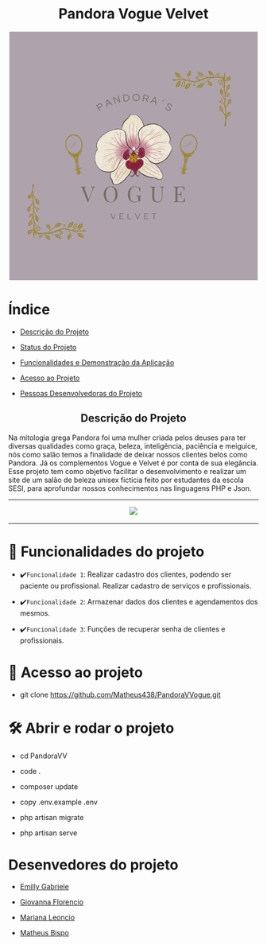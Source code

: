 <h1 align="center"> Pandora Vogue Velvet </h1> 

<p align="center"> 

<img src="Pandora VV.jpg" alt="LOGO"> 

</p> 

 

# Índice  

* [Descrição do Projeto](#descrição-do-projeto) 

* [Status do Projeto](#status-do-Projeto) 

* [Funcionalidades e Demonstração da Aplicação](#funcionalidades-e-demonstração-da-aplicação) 

* [Acesso ao Projeto](#acesso-ao-projeto) 

* [Pessoas Desenvolvedoras do Projeto](#pessoas-desenvolvedoras) 

 

 

<h2 align="center">Descrição do Projeto</h2> 

Na mitologia grega Pandora foi uma mulher criada pelos deuses para ter diversas qualidades como graça, beleza, inteligência, paciência e meiguice, nós como salão temos a finalidade de deixar nossos clientes belos como Pandora. Já os complementos Vogue e Velvet é por conta de sua elegância. Esse projeto tem como objetivo facilitar o desenvolvimento e realizar um site de um salão de beleza unisex fictícia feito por estudantes da escola SESI, para aprofundar nossos conhecimentos nas linguagens PHP e Json. 

<hr> 

 

<p align="center"> 

<img loading="lazy" src="http://img.shields.io/static/v1?label=STATUS&message=EM%20DESENVOLVIMENTO&color=7159c1&style=for-the-badge"/> 

</p> 

<hr> 

 

# :hammer: Funcionalidades do projeto 

* ✔️`Funcionalidade 1`: Realizar cadastro dos clientes, podendo ser paciente ou profissional. Realizar cadastro de serviços e profissionais. 

* ✔️`Funcionalidade 2`: Armazenar dados dos clientes e agendamentos dos mesmos.  

* ✔️`Funcionalidade 3`: Funções de recuperar senha de clientes e profissionais. 

 

 # 📁 Acesso ao projeto 

 - git clone https://github.com/Matheus438/PandoraVVogue.git

 

# 🛠️ Abrir e rodar o projeto 

- cd PandoraVV 

- code . 

- composer update 

- copy .env.example .env 

- php artisan migrate
  
- php artisan serve 

 

# Desenvedores do projeto  

* [Emilly Gabriele](https://github.com/EmyyS2) 

* [Giovanna Florencio](https://github.com/nanaflorencci) 

* [Mariana Leoncio](https://github.com/marileoncio) 

* [Matheus Bispo](https://github.com/Matheus438) 

 
